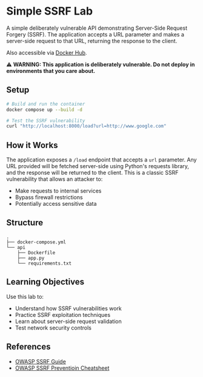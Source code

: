 # Simple SSRF Lab

A simple deliberately vulnerable API demonstrating Server-Side Request Forgery (SSRF). The application accepts a URL parameter and makes a server-side request to that URL, returning the response to the client.

Also accessible via [Docker Hub](https://hub.docker.com/r/insecureapps/simple-ssrf).

⚠️ **WARNING: This application is deliberately vulnerable. Do not deploy in environments that you care about.**

## Setup

```bash
# Build and run the container
docker compose up --build -d

# Test the SSRF vulnerability
curl "http://localhost:8000/load?url=http://www.google.com"
```

## How it Works

The application exposes a `/load` endpoint that accepts a `url` parameter. Any URL provided will be fetched server-side using Python's requests library, and the response will be returned to the client. This is a classic SSRF vulnerability that allows an attacker to:

- Make requests to internal services
- Bypass firewall restrictions
- Potentially access sensitive data

## Structure
```
.
├── docker-compose.yml
└── api
    ├── Dockerfile
    ├── app.py
    └── requirements.txt
```

## Learning Objectives

Use this lab to:
- Understand how SSRF vulnerabilities work
- Practice SSRF exploitation techniques
- Learn about server-side request validation
- Test network security controls

## References
- [OWASP SSRF Guide](https://owasp.org/www-community/attacks/Server_Side_Request_Forgery)
- [OWASP SSRF Preventioin Cheatsheet](https://cheatsheetseries.owasp.org/cheatsheets/Server_Side_Request_Forgery_Prevention_Cheat_Sheet.html)
